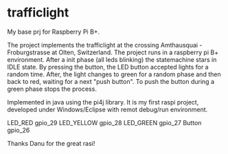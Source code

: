 trafficlight
============

My base prj for Raspberry Pi B+.

The project implements the trafficlight at the crossing Amthausquai - Froburgstrasse at Olten, Switzerland.
The project runs in a raspberry pi B+ environment. After a init phase (all leds blinking) the statemachine stars in IDLE state.
By pressing the button, the LED button accepted lights for a random time. After, the light changes to green for a random phase
and then back to red, waiting for a next "push button". To push the button during a green phase stops the process.

Implemented in java using the pi4j library. It is my first raspi project, developed under Windows/Eclipse with remot debug/run
environment.

LED_RED     gpio_29
LED_YELLOW  gpio_28
LED_GREEN   gpio_27
Button      gpio_26

Thanks Danu for the great rasi!
